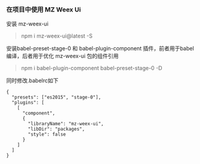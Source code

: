 ### 在项目中使用 MZ Weex Ui

安装 mz-weex-ui

>npm i mz-weex-ui@latest -S

安装babel-preset-stage-0 和 babel-plugin-component 插件，前者用于babel编译，后者用于优化   mz-weex-ui 包的组件引用

> npm i babel-plugin-component babel-preset-stage-0  -D

同时修改.babelrc如下

```
{
  "presets": ["es2015", "stage-0"],
  "plugins": [
    [
      "component",
      {
        "libraryName": "mz-weex-ui",
        "libDir": "packages",
        "style": false
      }
    ]
  ]
}
```


